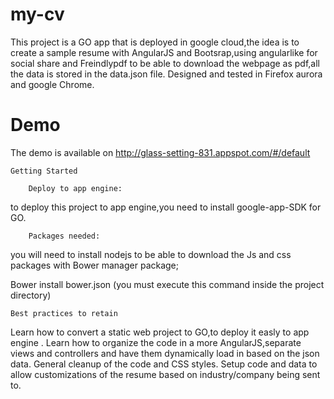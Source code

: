 # my-cv

This project is a GO app that is deployed in google cloud,the idea is to create a sample resume with AngularJS and Bootsrap,using angularlike for social share  and Freindlypdf to be able to download the webpage as pdf,all the data is stored in the data.json file.
Designed and tested in Firefox aurora and google Chrome. 

# Demo

The demo is available on http://glass-setting-831.appspot.com/#/default

    Getting Started
  
        Deploy to app engine: 
   
to deploy this project to app engine,you need to install google-app-SDK for GO.

        Packages needed:
  
you will need to install nodejs to be able to download the Js and css packages with Bower manager package;

Bower install bower.json (you must execute this command inside the project directory)

    
    Best practices to retain
    
Learn how to convert a static web project to GO,to deploy it easly to app engine .
Learn how to organize the code in a more AngularJS,separate views and controllers and have them dynamically load in based on the json data.
General cleanup of the code and CSS styles.
Setup code and data to allow customizations of the resume based on industry/company being sent to.
